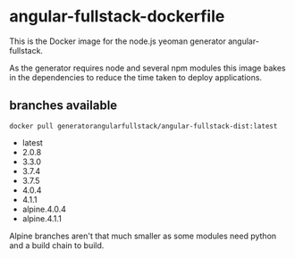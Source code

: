 # angular-fullstack-dockerfile

This is the Docker image for the node.js yeoman generator angular-fullstack.

As the generator requires node and several npm modules this image bakes in the dependencies to reduce the time taken to deploy applications.

## branches available 
```
docker pull generatorangularfullstack/angular-fullstack-dist:latest
```

- latest
- 2.0.8
- 3.3.0
- 3.7.4
- 3.7.5
- 4.0.4
- 4.1.1
- alpine.4.0.4
- alpine.4.1.1

Alpine branches aren't that much smaller as some modules need python and a build chain to build. 
